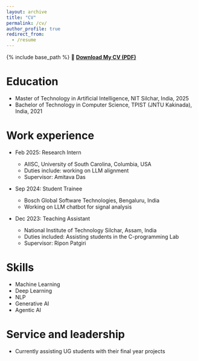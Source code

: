 ```yaml
---
layout: archive
title: "CV"
permalink: /cv/
author_profile: true
redirect_from:
  - /resume
---
```


{% include base_path %}
📄 **[Download My CV (PDF)](/krishna_resume.pdf)**

Education
======
* Master of Technology in Artificial Intelligence, NIT Silchar, India, 2025  
* Bachelor of Technology in Computer Science, TPIST (JNTU Kakinada), India, 2021

Work experience
======
* Feb 2025: Research Intern  
  * AIISC, University of South Carolina, Columbia, USA  
  * Duties include: working on LLM alignment  
  * Supervisor: Amitava Das  

* Sep 2024: Student Trainee  
  * Bosch Global Software Technologies, Bengaluru, India  
  * Working on LLM chatbot for signal analysis  

* Dec 2023: Teaching Assistant  
  * National Institute of Technology Silchar, Assam, India  
  * Duties included: Assisting students in the C-programming Lab  
  * Supervisor: Ripon Patgiri  

Skills
======
* Machine Learning  
* Deep Learning  
* NLP  
* Generative AI  
* Agentic AI  

Service and leadership
======
* Currently assisting UG students with their final year projects
